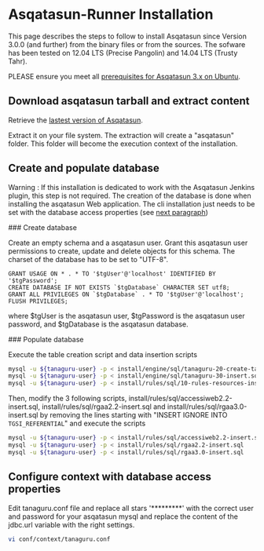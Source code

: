 # Asqatasun-Runner Installation

This page describes the steps to follow to install Asqatasun since Version 3.0.0 (and further) from the binary files or from the sources. The sofware has been tested on 12.04 LTS (Precise Pangolin) and 14.04 LTS (Trusty Tahr).

PLEASE ensure you meet all [prerequisites for Asqatasun 3.x on Ubuntu](#prerequisites).

## Download asqatasun tarball and extract content

Retrieve the [lastest version of Asqatasun](http://download.asqatasun.org/Asqatasun/asqatasun-latest.tar.gz). 

Extract it on your file system. The extraction will create a "asqatasun" folder. This folder will become the execution context of the installation.

## Create and populate database

Warning : If this installation is dedicated to work with the Asqatasun Jenkins plugin, this step is not required. The creation of the database is done when installing the asqatasun Web application. The cli installation just needs to be set with the database access properties (see [next paragraph](#configure-context-with-database-access-properties))

### Create database

Create an empty schema and a asqatasun user. Grant this asqatasun user permissions to create, update and delete objects for this schema. The charset of the database has to be set to "UTF-8".

```mysql
GRANT USAGE ON * . * TO '$tgUser'@'localhost' IDENTIFIED BY '$tgPassword';
CREATE DATABASE IF NOT EXISTS `$tgDatabase` CHARACTER SET utf8;
GRANT ALL PRIVILEGES ON `$tgDatabase` . * TO '$tgUser'@'localhost';
FLUSH PRIVILEGES;
```

where $tgUser is the asqatasun user, $tgPassword is the asqatasun user password, and $tgDatabase is the asqatasun database.

### Populate database

Execute the table creation script and data insertion scripts

```sh
mysql -u ${tanaguru-user} -p < install/engine/sql/tanaguru-20-create-tables.sql
mysql -u ${tanaguru-user} -p < install/engine/sql/tanaguru-30-insert.sql 
mysql -u ${tanaguru-user} -p < install/rules/sql/10-rules-resources-insert.sql
```

Then, modify the 3 following scripts, install/rules/sql/accessiweb2.2-insert.sql, install/rules/sql/rgaa2.2-insert.sql and install/rules/sql/rgaa3.0-insert.sql by removing the lines starting with "INSERT IGNORE INTO `TGSI_REFERENTIAL`" and execute the scripts

```sh
mysql -u ${tanaguru-user} -p < install/rules/sql/accessiweb2.2-insert.sql
mysql -u ${tanaguru-user} -p < install/rules/sql/rgaa2.2-insert.sql
mysql -u ${tanaguru-user} -p < install/rules/sql/rgaa3.0-insert.sql
```

## Configure context with database access properties

Edit tanaguru.conf file and replace all stars '\*\*\*\*\*\*\*\*\*' with the correct user and password for your asqatasun mysql and replace the content of the jdbc.url variable with the right settings.

```sh
vi conf/context/tanaguru.conf
```
